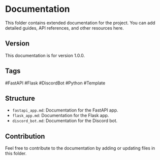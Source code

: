 # Documentation

This folder contains extended documentation for the project. You can add detailed guides, API references, and other resources here.

## Version

This documentation is for version 1.0.0.

## Tags

#FastAPI #Flask #DiscordBot #Python #Template

## Structure

- `fastapi_app.md`: Documentation for the FastAPI app.
- `flask_app.md`: Documentation for the Flask app.
- `discord_bot.md`: Documentation for the Discord bot.

## Contribution

Feel free to contribute to the documentation by adding or updating files in this folder.
